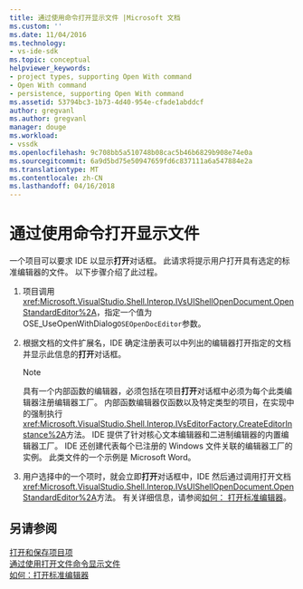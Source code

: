 ```yaml
---
title: 通过使用命令打开显示文件 |Microsoft 文档
ms.custom: ''
ms.date: 11/04/2016
ms.technology:
- vs-ide-sdk
ms.topic: conceptual
helpviewer_keywords:
- project types, supporting Open With command
- Open With command
- persistence, supporting Open With command
ms.assetid: 53794bc3-1b73-4d40-954e-cfade1abddcf
author: gregvanl
ms.author: gregvanl
manager: douge
ms.workload:
- vssdk
ms.openlocfilehash: 9c708bb5a510748b08cac5b46b6829b908e74e0a
ms.sourcegitcommit: 6a9d5bd75e50947659fd6c837111a6a547884e2a
ms.translationtype: MT
ms.contentlocale: zh-CN
ms.lasthandoff: 04/16/2018
---
```

# <a name="displaying-files-by-using-the-open-with-command"></a>通过使用命令打开显示文件
一个项目可以要求 IDE 以显示**打开**对话框。 此请求将提示用户打开具有选定的标准编辑器的文件。 以下步骤介绍了此过程。  
  
1.  项目调用<xref:Microsoft.VisualStudio.Shell.Interop.IVsUIShellOpenDocument.OpenStandardEditor%2A>，指定一个值为 OSE_UseOpenWithDialog`OSEOpenDocEditor`参数。  
  
2.  根据文档的文件扩展名，IDE 确定注册表可以中列出的编辑器打开指定的文档并显示此信息的**打开**对话框。  
  
    > [!NOTE]
    >  具有一个内部函数的编辑器，必须包括在项目**打开**对话框中必须为每个此类编辑器注册编辑器工厂。 内部函数编辑器仅函数以及特定类型的项目，在实现中的强制执行<xref:Microsoft.VisualStudio.Shell.Interop.IVsEditorFactory.CreateEditorInstance%2A>方法。 IDE 提供了针对核心文本编辑器和二进制编辑器的内置编辑器工厂。 IDE 还创建代表每个已注册的 Windows 文件关联的编辑器工厂的实例。 此类文件的一个示例是 Microsoft Word。  
  
3.  用户选择中的一个项时，就会立即**打开**对话框中，IDE 然后通过调用打开文档<xref:Microsoft.VisualStudio.Shell.Interop.IVsUIShellOpenDocument.OpenStandardEditor%2A>方法。 有关详细信息，请参阅[如何： 打开标准编辑器](../../extensibility/how-to-open-standard-editors.md)。  
  
## <a name="see-also"></a>另请参阅  
 [打开和保存项目项](../../extensibility/internals/opening-and-saving-project-items.md)   
 [通过使用打开文件命令显示文件](../../extensibility/internals/displaying-files-by-using-the-open-file-command.md)   
 [如何：打开标准编辑器](../../extensibility/how-to-open-standard-editors.md)